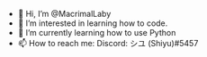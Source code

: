 - 👋 Hi, I’m @MacrimalLaby
- 👀 I’m interested in learning how to code.
- 🌱 I’m currently learning how to use Python
- 📫 How to reach me: Discord: シユ (Shiyu)#5457

<!---
MacrimalLaby/MacrimalLaby is a ✨ special ✨ repository because its `README.md` (this file) appears on your GitHub profile.
You can click the Preview link to take a look at your changes.
--->
